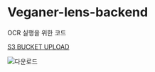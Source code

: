 # Veganer-lens-backend
OCR 실행을 위한 코드

[S3 BUCKET UPLOAD](https://github.com/AZHZ10/Veganer-lens-backend/uploadimg)


![다운로드](https://user-images.githubusercontent.com/66423140/205816930-739df2d4-f683-4490-99f9-58af52ac125b.png)


